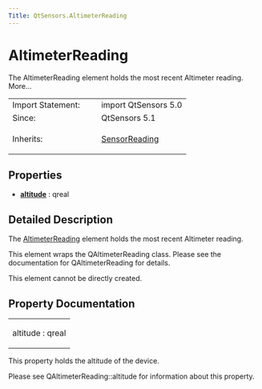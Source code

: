 ```yaml
---
Title: QtSensors.AltimeterReading
---
```

        
AltimeterReading
================

<span class="subtitle"></span>
The AltimeterReading element holds the most recent Altimeter reading. More...

<table>
<colgroup>
<col width="50%" />
<col width="50%" />
</colgroup>
<tbody>
<tr class="odd">
<td>Import Statement:</td>
<td>import QtSensors 5.0</td>
</tr>
<tr class="even">
<td>Since:</td>
<td>QtSensors 5.1</td>
</tr>
<tr class="odd">
<td>Inherits:</td>
<td><p><a href="QtSensors.SensorReading.md">SensorReading</a></p></td>
</tr>
</tbody>
</table>

<span id="properties"></span>
Properties
----------

-   ****[altitude](#altitude-prop)**** : qreal

<span id="details"></span>
Detailed Description
--------------------

The [AltimeterReading](index.html) element holds the most recent Altimeter reading.

This element wraps the QAltimeterReading class. Please see the documentation for QAltimeterReading for details.

This element cannot be directly created.

Property Documentation
----------------------

<table>
<colgroup>
<col width="100%" />
</colgroup>
<tbody>
<tr class="odd">
<td><p><span id="altitude-prop"></span><span class="name">altitude</span> : <span class="type">qreal</span></p></td>
</tr>
</tbody>
</table>

This property holds the altitude of the device.

Please see QAltimeterReading::altitude for information about this property.

